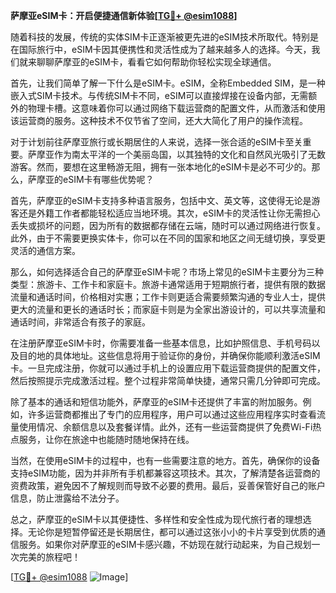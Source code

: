 **萨摩亚eSIM卡：开启便捷通信新体验[[TG💪+ @esim1088](https://t.me/s/esim1088)]**

随着科技的发展，传统的实体SIM卡正逐渐被更先进的eSIM技术所取代。特别是在国际旅行中，eSIM卡因其便携性和灵活性成为了越来越多人的选择。今天，我们就来聊聊萨摩亚的eSIM卡，看看它如何帮助你轻松实现全球通信。

首先，让我们简单了解一下什么是eSIM卡。eSIM，全称Embedded SIM，是一种嵌入式SIM卡技术。与传统SIM卡不同，eSIM可以直接焊接在设备内部，无需额外的物理卡槽。这意味着你可以通过网络下载运营商的配置文件，从而激活和使用该运营商的服务。这种技术不仅节省了空间，还大大简化了用户的操作流程。

对于计划前往萨摩亚旅行或长期居住的人来说，选择一张合适的eSIM卡至关重要。萨摩亚作为南太平洋的一个美丽岛国，以其独特的文化和自然风光吸引了无数游客。然而，要想在这里畅游无阻，拥有一张本地化的eSIM卡是必不可少的。那么，萨摩亚的eSIM卡有哪些优势呢？

首先，萨摩亚的eSIM卡支持多种语言服务，包括中文、英文等，这使得无论是游客还是外籍工作者都能轻松适应当地环境。其次，eSIM卡的灵活性让你无需担心丢失或损坏的问题，因为所有的数据都存储在云端，随时可以通过网络进行恢复。此外，由于不需要更换实体卡，你可以在不同的国家和地区之间无缝切换，享受更灵活的通信方案。

那么，如何选择适合自己的萨摩亚eSIM卡呢？市场上常见的eSIM卡主要分为三种类型：旅游卡、工作卡和家庭卡。旅游卡通常适用于短期旅行者，提供有限的数据流量和通话时间，价格相对实惠；工作卡则更适合需要频繁沟通的专业人士，提供更大的流量和更长的通话时长；而家庭卡则是为全家出游设计的，可以共享流量和通话时间，非常适合有孩子的家庭。

在注册萨摩亚eSIM卡时，你需要准备一些基本信息，比如护照信息、手机号码以及目的地的具体地址。这些信息将用于验证你的身份，并确保你能顺利激活eSIM卡。一旦完成注册，你就可以通过手机上的设置应用下载运营商提供的配置文件，然后按照提示完成激活过程。整个过程非常简单快捷，通常只需几分钟即可完成。

除了基本的通话和短信功能外，萨摩亚的eSIM卡还提供了丰富的附加服务。例如，许多运营商都推出了专门的应用程序，用户可以通过这些应用程序实时查看流量使用情况、余额信息以及套餐详情。此外，还有一些运营商提供了免费Wi-Fi热点服务，让你在旅途中也能随时随地保持在线。

当然，在使用eSIM卡的过程中，也有一些需要注意的地方。首先，确保你的设备支持eSIM功能，因为并非所有手机都兼容这项技术。其次，了解清楚各运营商的资费政策，避免因不了解规则而导致不必要的费用。最后，妥善保管好自己的账户信息，防止泄露给不法分子。

总之，萨摩亚的eSIM卡以其便捷性、多样性和安全性成为现代旅行者的理想选择。无论你是短暂停留还是长期居住，都可以通过这张小小的卡片享受到优质的通信服务。如果你对萨摩亚的eSIM卡感兴趣，不妨现在就行动起来，为自己规划一次完美的旅程吧！

[[TG💪+ @esim1088](https://t.me/s/esim1088) ![Image](https://i.postimg.cc/4NQfJmqS/Snipaste-2025-05-13-00-14-12.png)]